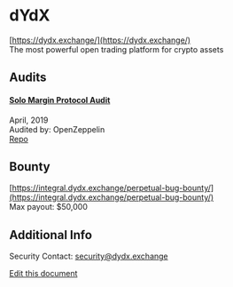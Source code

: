
# dYdX
  
[https://dydx.exchange/](https://dydx.exchange/)<br>
The most powerful open trading platform for crypto assets


## Audits



#### [Solo Margin Protocol Audit](https://blog.openzeppelin.com/solo-margin-protocol-audit-30ac2aaf6b10/)

April, 2019<br>
Audited by: OpenZeppelin<br>
[Repo](https://github.com/dydxprotocol/solo/)
      

  

## Bounty

[https://integral.dydx.exchange/perpetual-bug-bounty/](https://integral.dydx.exchange/perpetual-bug-bounty/)<br>
Max payout: $50,000


## Additional Info

Security Contact: security@dydx.exchange


[Edit this document](https://github.com/ConsenSys/blockchainSecurityDB/blob/master/projects/dydx.json)